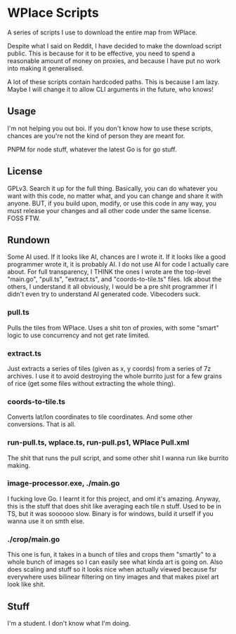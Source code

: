 # WPlace Scripts

A series of scripts I use to download the entire map from WPlace.

Despite what I said on Reddit, I have decided to make the download script public. This is because for it to be effective, you need to spend a reasonable amount of money on proxies, and because I have put no work into making it generalised.

A lot of these scripts contain hardcoded paths. This is because I am lazy. Maybe I will change it to allow CLI arguments in the future, who knows!

## Usage

I'm not helping you out boi. If you don't know how to use these scripts, chances are you're not the kind of person they are meant for.

PNPM for node stuff, whatever the latest Go is for go stuff.

## License

GPLv3. Search it up for the full thing. Basically, you can do whatever you want with this code, no matter what, and you can change and share it with anyone. BUT, if you build upon, modify, or use this code in any way, you must release your changes and all other code under the same license. FOSS FTW.

## Rundown

Some AI used. If it looks like AI, chances are I wrote it. If it looks like a good programmer wrote it, it is probably AI. I do not use AI for code I actually care about. For full transparency, I THINK the ones I wrote are the top-level "main.go", "pull.ts", "extract.ts", and "coords-to-tile.ts" files. Idk about the others, I understand it all obviously, I would be a pre shit programmer if I didn't even try to understand AI generated code. Vibecoders suck.

### pull.ts

Pulls the tiles from WPlace. Uses a shit ton of proxies, with some "smart" logic to use concurrency and not get rate limited.

### extract.ts

Just extracts a series of tiles (given as x, y coords) from a series of 7z archives. I use it to avoid destroying the whole burrito just for a few grains of rice (get some files without extracting the whole thing).

### coords-to-tile.ts

Converts lat/lon coordinates to tile coordinates. And some other conversions. That is all.

### run-pull.ts, wplace.ts, run-pull.ps1, WPlace Pull.xml

The shit that runs the pull script, and some other shit I wanna run like burrito making.

### image-processor.exe, ./main.go

I fucking love Go. I learnt it for this project, and oml it's amazing. Anyway, this is the stuff that does shit like averaging each tile n stuff. Used to be in TS, but it was soooooo slow. Binary is for windows, build it urself if you wanna use it on smth else.

### ./crop/main.go

This one is fun, it takes in a bunch of tiles and crops them "smartly" to a whole bunch of images so I can easily see what kinda art is going on. Also does scaling and stuff so it looks nice when actually viewed because fsr everywhere uses bilinear filtering on tiny images and that makes pixel art look like shit.

## Stuff

I'm a student. I don't know what I'm doing.
